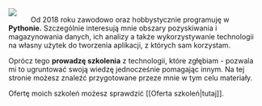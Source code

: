 <img style="float: left; margin-right: 2em;" src="https://cloud.patrykpalej.com/index.php/s/bXsMnPrgzLW4W4R/preview">

Od 2018 roku zawodowo oraz hobbystycznie programuję w **Pythonie.** Szczególnie interesują mnie obszary pozyskiwania i magazynowania danych, ich analizy a także wykorzystywanie technologii na własny użytek do tworzenia aplikacji, z których sam korzystam.

Oprócz tego **prowadzę szkolenia** z technologii, które zgłębiam - pozwala mi to ugruntować swoją wiedzę jednocześnie pomagając innym. Na tej stronie możesz znaleźć przygotowane przeze mnie w tym celu materiały.

Ofertę moich szkoleń możesz sprawdzić [[Oferta szkoleń|tutaj]].
